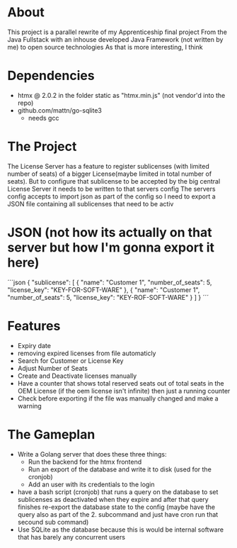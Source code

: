 # About
This project is a parallel rewrite of my Apprenticeship final project
From the Java Fullstack with an inhouse developed Java Framework (not written by me) to open source technologies
As that is more interesting, I think
# Dependencies
- htmx @ 2.0.2 in the folder static as "htmx.min.js" (not vendor'd into the repo)
- github.com/mattn/go-sqlite3
    - needs gcc
# The Project
The License Server has a feature to register sublicenses (with limited number of seats) of a bigger License(maybe limited in total number of seats).
But to configure that sublicense to be accepted by the big central License Server it needs to be written to that servers config
The servers config accepts to import json as part of the config so I need to export a JSON file containing all sublicenses that need to be activ
# JSON (not how its actually on that server but how I'm gonna export it here)
´´´json
{
    "sublicense": [
        {
            "name": "Customer 1",
            "number_of_seats": 5,
            "license_key": "KEY-FOR-SOFT-WARE"
        },
        {
            "name": "Customer 1",
            "number_of_seats": 5,
            "license_key": "KEY-ROF-SOFT-WARE"
        }
    ]
}
´´´
# Features
- Expiry date
- removing expired licenses from file automaticly
- Search for Customer or License Key
- Adjust Number of Seats
- Create and Deactivate licenses manually
- Have a counter that shows total reserved seats out of total seats in the OEM License (if the oem license isn't infinite) then just a running counter
- Check before exporting if the file was manually changed and make a warning
# The Gameplan
- Write a Golang server that does these three things:
    - Run the backend for the htmx frontend
    - Run an export of the database and write it to disk (used for the cronjob)
    - Add an user with its credentials to the login
- have a bash script (cronjob) that runs a query on the database to set sublicenses as deactivated when they expire and after that query finishes re-export the database state to the config
(maybe have the query also as part of the 2. subcommand and just have cron run that secound sub command)
- Use SQLite as the database because this is would be internal software that has barely any concurrent users
